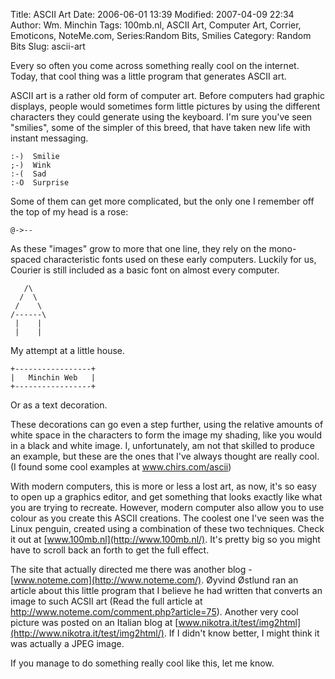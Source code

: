 Title: ASCII Art
Date: 2006-06-01 13:39
Modified: 2007-04-09 22:34
Author: Wm. Minchin
Tags: 100mb.nl, ASCII Art, Computer Art, Corrier, Emoticons, NoteMe.com, Series:Random Bits, Smilies
Category: Random Bits
Slug: ascii-art

Every so often you come across something really cool on the internet.
Today, that cool thing was a little program that generates ASCII art.

ASCII art is a rather old form of computer art. Before computers had
graphic displays, people would sometimes form little pictures by using
the different characters they could generate using the keyboard. I'm
sure you've seen "smilies", some of the simpler of this breed, that have
taken new life with instant messaging.

    :-)  Smilie
    ;-)  Wink
    :-(  Sad
    :-O  Surprise

Some of them can get more complicated, but the only one I remember off
the top of my head is a rose:

    @->--

As these "images" grow to more that one line, they rely on the
mono-spaced characteristic fonts used on these early computers. Luckily
for us, Courier is still included as a basic font on almost every
computer.

       /\
      /  \
     /    \
    /------\
     |    |
     |    |

My attempt at a little house.

    +-----------------+
    |   Minchin Web   |
    +-----------------+

Or as a text decoration.

These decorations can go even a step further, using the relative amounts
of white space in the characters to form the image my shading, like you
would in a black and white image. I, unfortunately, am not that skilled
to produce an example, but these are the ones that I've always thought
are really cool. (I found some cool examples at
<a rhef="http://www.chris.com/ascii/">www.chirs.com/ascii</a>)

With modern computers, this is more or less a lost art, as now, it's so
easy to open up a graphics editor, and get something that looks exactly
like what you are trying to recreate. However, modern computer also
allow you to use colour as you create this ASCII creations. The coolest
one I've seen was the Linux penguin, created using a combination of
these two techniques. Check it out at
[www.100mb.nl](http://www.100mb.nl/). It's pretty big so you might have
to scroll back an forth to get the full effect.

The site that actually directed me there was another blog -
[www.noteme.com](http://www.noteme.com/). Øyvind Østlund ran an article
about this little program that I believe he had written that converts an
image to such ACSII art (Read the full article at
<http://www.noteme.com/comment.php?article=75>). Another very cool
picture was posted on an Italian blog at
[www.nikotra.it/test/img2html](http://www.nikotra.it/test/img2html/). If
I didn't know better, I might think it was actually a JPEG image.

If you manage to do something really cool like this, let me know.
